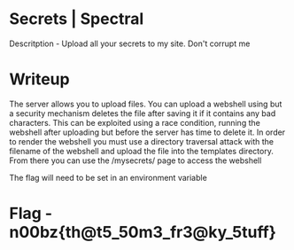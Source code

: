 # Secrets | Spectral

Descritption - Upload all your secrets to my site. Don't corrupt me

# Writeup

The server allows you to upload files. You can upload a webshell using but a security mechanism deletes the file after saving it if it contains any bad characters. This can be exploited using a race condition, running the webshell after uploading but before the server has time to delete it. In order to render the webshell you must use a directory traversal attack with the filename of the webshell and upload the file into the templates directory. From there you can use the /mysecrets/<file> page to access the webshell

The flag will need to be set in an environment variable

# Flag - n00bz{th@t5_50m3_fr3@ky_5tuff}